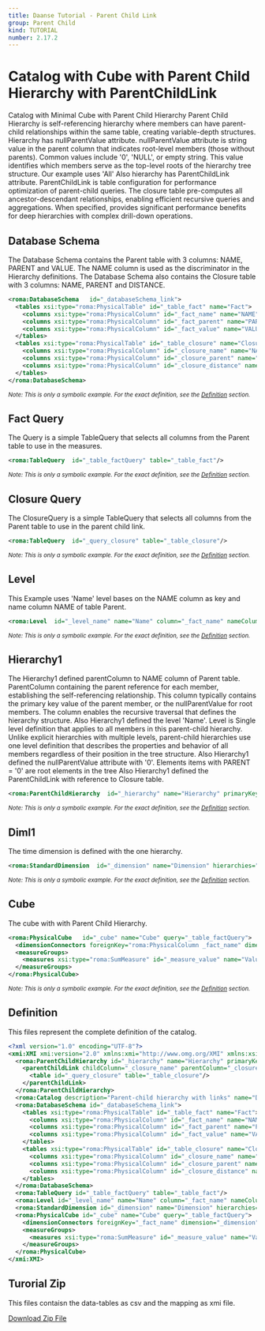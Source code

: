 ```yaml
---
title: Daanse Tutorial - Parent Child Link
group: Parent Child
kind: TUTORIAL
number: 2.17.2
---
```




# Catalog with Cube with Parent Child Hierarchy with ParentChildLink

Catalog with Minimal Cube with Parent Child Hierarchy
Parent Child Hierarchy is self-referencing hierarchy where members can have parent-child relationships within the same table,
creating variable-depth structures.
Hierarchy has nullParentValue attribute.
nullParentValue attribute is string value in the parent column that indicates root-level members (those without parents).
Common values include '0', 'NULL', or empty string. This value identifies which members serve as the top-level roots of the hierarchy tree structure.
Our example uses 'All'
Also hierarchy has ParentChildLink attribute.
ParentChildLink is table configuration for performance optimization of parent-child queries.
The closure table pre-computes all ancestor-descendant relationships, enabling efficient recursive queries and aggregations.
When specified, provides significant performance benefits for deep hierarchies with complex drill-down operations.


## Database Schema

The Database Schema contains the Parent table with 3 columns: NAME, PARENT and VALUE.
The NAME column is used as the discriminator in the Hierarchy definitions.
The Database Schema also contains the Closure  table with 3 columns: NAME, PARENT and DISTANCE.


```xml
<roma:DatabaseSchema   id="_databaseSchema_link">
  <tables xsi:type="roma:PhysicalTable" id="_table_fact" name="Fact">
    <columns xsi:type="roma:PhysicalColumn" id="_fact_name" name="NAME"/>
    <columns xsi:type="roma:PhysicalColumn" id="_fact_parent" name="PARENT"/>
    <columns xsi:type="roma:PhysicalColumn" id="_fact_value" name="VALUE" type="Integer"/>
  </tables>
  <tables xsi:type="roma:PhysicalTable" id="_table_closure" name="Closure">
    <columns xsi:type="roma:PhysicalColumn" id="_closure_name" name="NAME" type="Integer"/>
    <columns xsi:type="roma:PhysicalColumn" id="_closure_parent" name="PARENT"/>
    <columns xsi:type="roma:PhysicalColumn" id="_closure_distance" name="DISTANCE" type="Integer"/>
  </tables>
</roma:DatabaseSchema>

```
*<small>Note: This is only a symbolic example. For the exact definition, see the [Definition](#definition) section.</small>*
## Fact Query

The Query is a simple TableQuery that selects all columns from the Parent table to use in the measures.


```xml
<roma:TableQuery  id="_table_factQuery" table="_table_fact"/>

```
*<small>Note: This is only a symbolic example. For the exact definition, see the [Definition](#definition) section.</small>*
## Closure Query

The ClosureQuery is a simple TableQuery that selects all columns from the Parent table to use in the parent child link.


```xml
<roma:TableQuery  id="_query_closure" table="_table_closure"/>

```
*<small>Note: This is only a symbolic example. For the exact definition, see the [Definition](#definition) section.</small>*
## Level

This Example uses 'Name' level bases on the NAME column as key and name column NAME of table Parent.


```xml
<roma:Level  id="_level_name" name="Name" column="_fact_name" nameColumn="_fact_name" uniqueMembers="true"/>

```
*<small>Note: This is only a symbolic example. For the exact definition, see the [Definition](#definition) section.</small>*
## Hierarchy1

The Hierarchy1 defined parentColumn to NAME column of Parent table.
ParentColumn containing the parent reference for each member, establishing the self-referencing relationship.
This column typically contains the primary key value of the parent member, or the nullParentValue for root members. The column enables the recursive traversal that defines the hierarchy structure.
Also Hierarchy1 defined the level 'Name'.
Level is Single level definition that applies to all members in this parent-child hierarchy.
Unlike explicit hierarchies with multiple levels, parent-child hierarchies use one level
definition that describes the properties and behavior of all members regardless of their position in the tree structure.
Also Hierarchy1 defined the nullParentValue attribute with '0'.
Elements items with PARENT = '0' are root elements in the tree
Also Hierarchy1 defined the ParentChildLink with reference to Closure table.


```xml
<roma:ParentChildHierarchy  id="_hierarchy" name="Hierarchy" primaryKey="_fact_name" query="_table_factQuery" nullParentValue="0" parentColumn="roma:PhysicalColumn _fact_parent" level="_level_name"/>

```
*<small>Note: This is only a symbolic example. For the exact definition, see the [Definition](#definition) section.</small>*
## Diml1

The time dimension is defined with the one hierarchy.


```xml
<roma:StandardDimension  id="_dimension" name="Dimension" hierarchies="roma:ParentChildHierarchy _hierarchy"/>

```
*<small>Note: This is only a symbolic example. For the exact definition, see the [Definition](#definition) section.</small>*
## Cube

The cube with with Parent Child Hierarchy.


```xml
<roma:PhysicalCube   id="_cube" name="Cube" query="_table_factQuery">
  <dimensionConnectors foreignKey="roma:PhysicalColumn _fact_name" dimension="roma:StandardDimension _dimension" overrideDimensionName="Dimension" id="_dc_dimension"/>
  <measureGroups>
    <measures xsi:type="roma:SumMeasure" id="_measure_value" name="Value" column="_fact_value"/>
  </measureGroups>
</roma:PhysicalCube>

```
*<small>Note: This is only a symbolic example. For the exact definition, see the [Definition](#definition) section.</small>*

## Definition

This files represent the complete definition of the catalog.

```xml
<?xml version="1.0" encoding="UTF-8"?>
<xmi:XMI xmi:version="2.0" xmlns:xmi="http://www.omg.org/XMI" xmlns:xsi="http://www.w3.org/2001/XMLSchema-instance" xmlns:roma="https://www.daanse.org/spec/org.eclipse.daanse.rolap.mapping">
  <roma:ParentChildHierarchy id="_hierarchy" name="Hierarchy" primaryKey="_fact_name" query="_table_factQuery" nullParentValue="0" parentColumn="_fact_parent" level="_level_name">
    <parentChildLink childColumn="_closure_name" parentColumn="_closure_parent">
      <table id="_query_closure" table="_table_closure"/>
    </parentChildLink>
  </roma:ParentChildHierarchy>
  <roma:Catalog description="Parent-child hierarchy with links" name="Daanse Tutorial - Parent Child Link" cubes="_cube" dbschemas="_databaseSchema_link"/>
  <roma:DatabaseSchema id="_databaseSchema_link">
    <tables xsi:type="roma:PhysicalTable" id="_table_fact" name="Fact">
      <columns xsi:type="roma:PhysicalColumn" id="_fact_name" name="NAME"/>
      <columns xsi:type="roma:PhysicalColumn" id="_fact_parent" name="PARENT"/>
      <columns xsi:type="roma:PhysicalColumn" id="_fact_value" name="VALUE" type="Integer"/>
    </tables>
    <tables xsi:type="roma:PhysicalTable" id="_table_closure" name="Closure">
      <columns xsi:type="roma:PhysicalColumn" id="_closure_name" name="NAME" type="Integer"/>
      <columns xsi:type="roma:PhysicalColumn" id="_closure_parent" name="PARENT"/>
      <columns xsi:type="roma:PhysicalColumn" id="_closure_distance" name="DISTANCE" type="Integer"/>
    </tables>
  </roma:DatabaseSchema>
  <roma:TableQuery id="_table_factQuery" table="_table_fact"/>
  <roma:Level id="_level_name" name="Name" column="_fact_name" nameColumn="_fact_name" uniqueMembers="true"/>
  <roma:StandardDimension id="_dimension" name="Dimension" hierarchies="_hierarchy"/>
  <roma:PhysicalCube id="_cube" name="Cube" query="_table_factQuery">
    <dimensionConnectors foreignKey="_fact_name" dimension="_dimension" overrideDimensionName="Dimension" id="_dc_dimension"/>
    <measureGroups>
      <measures xsi:type="roma:SumMeasure" id="_measure_value" name="Value" column="_fact_value"/>
    </measureGroups>
  </roma:PhysicalCube>
</xmi:XMI>

```



## Turorial Zip
This files contaisn the data-tables as csv and the mapping as xmi file.

<a href="./zip/tutorial.parentchild.link.zip" download>Download Zip File</a>
